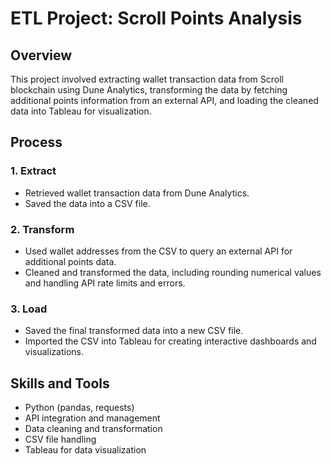 # ETL Project: Scroll Points Analysis

## Overview
This project involved extracting wallet transaction data from Scroll blockchain using Dune Analytics, transforming the data by fetching additional points information from an external API, and loading the cleaned data into Tableau for visualization.

## Process

### 1. Extract
- Retrieved wallet transaction data from Dune Analytics.
- Saved the data into a CSV file.

### 2. Transform
- Used wallet addresses from the CSV to query an external API for additional points data.
- Cleaned and transformed the data, including rounding numerical values and handling API rate limits and errors.

### 3. Load
- Saved the final transformed data into a new CSV file.
- Imported the CSV into Tableau for creating interactive dashboards and visualizations.

## Skills and Tools
- Python (pandas, requests)
- API integration and management
- Data cleaning and transformation
- CSV file handling
- Tableau for data visualization


